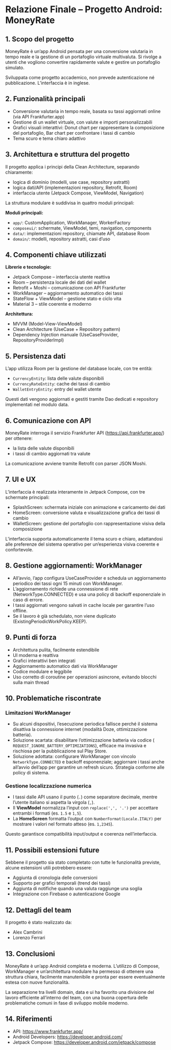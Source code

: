 # Relazione Finale – Progetto Android: MoneyRate

## 1. Scopo del progetto

MoneyRate è un’app Android pensata per una conversione valutaria in tempo reale e la gestione di un
portafoglio virtuale multivaluta.
Si rivolge a utenti che vogliono convertire rapidamente valute e gestire un portafoglio simulato.

Sviluppata come progetto accademico, non prevede autenticazione né pubblicazione. L’interfaccia è in
inglese.

## 2. Funzionalità principali

- Conversione valutaria in tempo reale, basata su tassi aggiornati online (via API Frankfurter.app)
- Gestione di un wallet virtuale, con valute e importi personalizzabili
- Grafici visuali interattivi: Donut chart per rappresentare la composizione del portafoglio, Bar
  chart per confrontare i tassi di cambio
- Tema scuro e tema chiaro adattivo

## 3. Architettura e struttura del progetto

Il progetto applica i principi della Clean Architecture, separando chiaramente:

- logica di dominio (modelli, use case, repository astratti)
- logica dati/API (implementazioni repository, Retrofit, Room)
- interfaccia utente (Jetpack Compose, ViewModel, Navigation)

La struttura modulare è suddivisa in quattro moduli principali:

**Moduli principali:**

- `app/`: CustomApplication, WorkManager, WorkerFactory
- `composeui/`: schermate, ViewModel, temi, navigation, components
- `data/`: implementazioni repository, chiamate API, database Room
- `domain/`: modelli, repository astratti, casi d’uso

## 4. Componenti chiave utilizzati

**Librerie e tecnologie:**

- Jetpack Compose – interfaccia utente reattiva
- Room – persistenza locale dei dati del wallet
- Retrofit + Moshi – comunicazione con API Frankfurter
- WorkManager – aggiornamento automatico dei tassi
- StateFlow + ViewModel – gestione stato e ciclo vita
- Material 3 – stile coerente e moderno

**Architettura:**

- MVVM (Model-View-ViewModel)
- Clean Architecture (UseCase + Repository pattern)
- Dependency Injection manuale (UseCaseProvider, RepositoryProviderImpl)

## 5. Persistenza dati

L’app utilizza Room per la gestione del database locale, con tre entità:

- `CurrencyEntity`: lista delle valute disponibili
- `CurrencyRateEntity`: cache dei tassi di cambio
- `WalletEntryEntity`: entry del wallet utente

Questi dati vengono aggiornati e gestiti tramite Dao dedicati e repository implementati nel modulo
data.

## 6. Comunicazione con API

MoneyRate interroga il servizio Frankfurter API (https://api.frankfurter.app/) per ottenere:

- la lista delle valute disponibili
- i tassi di cambio aggiornati tra valute

La comunicazione avviene tramite Retrofit con parser JSON Moshi.

## 7. UI e UX

L’interfaccia è realizzata interamente in Jetpack Compose, con tre schermate principali:

- SplashScreen: schermata iniziale con animazione e caricamento dei dati
- HomeScreen: conversione valuta e visualizzazione grafica dei tassi di cambio
- WalletScreen: gestione del portafoglio con rappresentazione visiva della composizione

L’interfaccia supporta automaticamente il tema scuro e chiaro, adattandosi alle preferenze del
sistema operativo per un’esperienza visiva coerente e confortevole.

## 8. Gestione aggiornamenti: WorkManager

- All’avvio, l’app configura UseCaseProvider e schedula un aggiornamento periodico dei tassi ogni 15
  minuti con WorkManager.
- L’aggiornamento richiede una connessione di rete (NetworkType.CONNECTED) e usa una policy di
  backoff esponenziale in caso di errore.
- I tassi aggiornati vengono salvati in cache locale per garantire l’uso offline.
- Se il lavoro è già schedulato, non viene duplicato (ExistingPeriodicWorkPolicy.KEEP).

## 9. Punti di forza

- Architettura pulita, facilmente estendibile
- UI moderna e reattiva
- Grafici interattivi ben integrati
- Aggiornamento automatico dati via WorkManager
- Codice modulare e leggibile
- Uso corretto di coroutine per operazioni asincrone, evitando blocchi sulla main thread

## 10. Problematiche riscontrate

### Limitazioni WorkManager

- Su alcuni dispositivi, l’esecuzione periodica fallisce perché il sistema disattiva la connessione
  internet (modalità Doze, ottimizzazione batteria).
- Soluzione scartata: disabilitare l’ottimizzazione batteria via codice (
  `REQUEST_IGNORE_BATTERY_OPTIMIZATIONS`), efficace ma invasiva e rischiosa per la pubblicazione sul
  Play Store.
- Soluzione adottata: configurare WorkManager con vincolo `NetworkType.CONNECTED` e backoff
  esponenziale; aggiornare i tassi anche all’avvio dell’app per garantire un refresh sicuro.
  Strategia conforme alle policy di sistema.

### Gestione localizzazione numerica

- I tassi dalle API usano il punto (`.`) come separatore decimale, mentre l’utente italiano si
  aspetta la virgola (`,`).
- Il **ViewModel** normalizza l’input con `replace(',', '.')` per accettare entrambi i formati (es.
  `1.5` e `1,5`).
- La **HomeScreen** formatta l’output con `NumberFormat(Locale.ITALY)` per mostrare i valori nel
  formato atteso (es. `1,2345`).

Questo garantisce compatibilità input/output e coerenza nell’interfaccia.

## 11. Possibili estensioni future

Sebbene il progetto sia stato completato con tutte le funzionalità previste, alcune estensioni utili
potrebbero essere:

- Aggiunta di cronologia delle conversioni
- Supporto per grafici temporali (trend dei tassi)
- Aggiunta di notifiche quando una valuta raggiunge una soglia
- Integrazione con Firebase o autenticazione Google

## 12. Dettagli del team

Il progetto è stato realizzato da:

- Alex Cambrini
- Lorenzo Ferrari

## 13. Conclusioni

MoneyRate è un’app Android completa e moderna. L’utilizzo di Compose, WorkManager e un’architettura
modulare ha permesso di ottenere una struttura chiara, facilmente manutenibile e pronta per essere
eventualmente estesa con nuove funzionalità.

La separazione tra livelli domain, data e ui ha favorito una divisione del lavoro efficiente
all’interno del team, con una buona copertura delle problematiche comuni in fase di sviluppo mobile
moderno.

## 14. Riferimenti

- API: https://www.frankfurter.app/
- Android Developers: https://developer.android.com/
- Jetpack Compose: https://developer.android.com/jetpack/compose  
